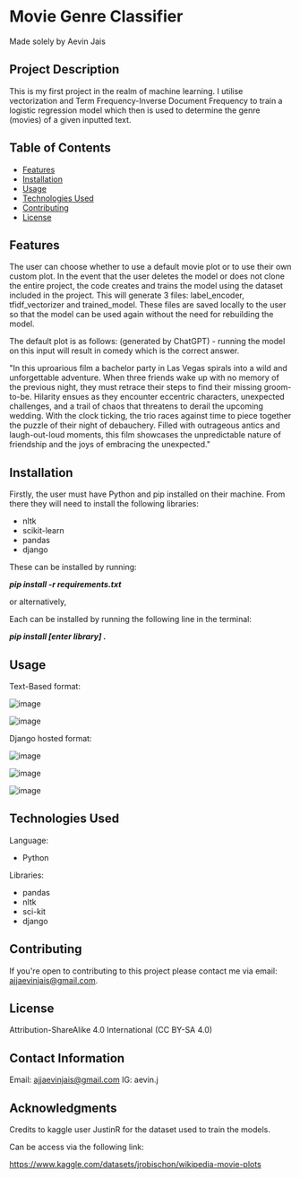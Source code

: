 # Movie Genre Classifier

Made solely by Aevin Jais

## Project Description

This is my first project in the realm of machine learning. I utilise vectorization and Term Frequency-Inverse Document Frequency to train a logistic regression model which then is used to determine the genre (movies) of a given inputted text.

## Table of Contents

- [Features](#features)
- [Installation](#installation)
- [Usage](#Usage)
- [Technologies Used](#technologies-used)
- [Contributing](#contributing)
- [License](#license)

## Features

The user can choose whether to use a default movie plot or to use their own custom plot. In the event that the user deletes the model or does not clone the entire project, the code creates and trains the model using the dataset included in the project. This will generate 3 files: label_encoder, tfidf_vectorizer and trained_model. These files are saved locally to the user so that the model can be used again without the need for rebuilding the model.

The default plot is as follows: (generated by ChatGPT) - running the model on this input will result in comedy which is the correct answer.

"In this uproarious film a bachelor party in Las Vegas spirals into a wild and unforgettable adventure. When three friends wake up with no memory of the previous night, they must retrace their steps to find their missing groom-to-be. Hilarity ensues as they encounter eccentric characters, unexpected challenges, and a trail of chaos that threatens to derail the upcoming wedding. With the clock ticking, the trio races against time to piece together the puzzle of their night of debauchery. Filled with outrageous antics and laugh-out-loud moments, this film showcases the unpredictable nature of friendship and the joys of embracing the unexpected."

## Installation

Firstly, the user must have Python and pip installed on their machine. From there they will need to install the following libraries:

- nltk
- scikit-learn
- pandas
- django

These can be installed by running:

***pip install -r requirements.txt***

or alternatively,

Each can be installed by running the following line in the terminal: 

***pip install [enter library] .***

## Usage

Text-Based format:

![image](https://github.com/aevinj/MovieGenreClassifier/assets/64698098/5702a3e8-5c87-4f3a-82dd-52049cb76c68)

![image](https://github.com/aevinj/MovieGenreClassifier/assets/64698098/aa05fb8e-693b-4c4f-8b40-511cd6afa4b1)

Django hosted format:

![image](https://github.com/aevinj/MovieGenreClassifier/assets/64698098/afc91427-fd7a-4834-949f-a33d88385ad9)

![image](https://github.com/aevinj/MovieGenreClassifier/assets/64698098/dd6a78ce-3ce5-403b-818b-2ee9d3a187de)

![image](https://github.com/aevinj/MovieGenreClassifier/assets/64698098/9f9aefee-6329-4d9d-827d-a99d6402a528)


## Technologies Used

Language:
 - Python

Libraries:
 - pandas
 - nltk
 - sci-kit
 - django

## Contributing

If you're open to contributing to this project please contact me via email: ajjaevinjais@gmail.com.

## License

Attribution-ShareAlike 4.0 International (CC BY-SA 4.0)

## Contact Information

Email: ajjaevinjais@gmail.com
IG: aevin.j

## Acknowledgments

Credits to kaggle user JustinR for the dataset used to train the models.

Can be access via the following link:

https://www.kaggle.com/datasets/jrobischon/wikipedia-movie-plots
